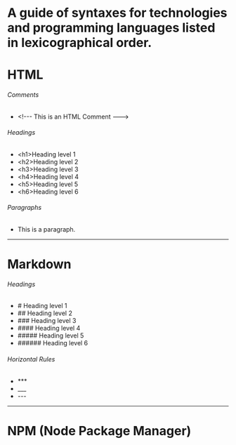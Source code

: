  # **A guide of syntaxes for technologies and programming languages listed in lexicographical order.** #






# **HTML** #


###### Comments
- \<!--- This is an HTML Comment --->

###### Headings

- \<h1>Heading level 1</h1>
- \<h2>Heading level 2</h2>
- \<h3>Heading level 3</h3>
- \<h4>Heading level 4</h4>
- \<h5>Heading level 5</h5>
- \<h6>Heading level 6</h6>

###### Paragraphs

- <p>This is a paragraph.</p>



***

# **Markdown** #

###### Headings

- \# Heading level 1
- \## Heading level 2
- \### Heading level 3
- \#### Heading level 4
- \##### Heading level 5
- \###### Heading level 6

###### Horizontal Rules

- \***
- \___
- \---

***

# **NPM (Node Package Manager)** #

